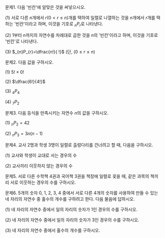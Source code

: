 

문제1. 다음 '빈칸'에 알맞은 것을 써넣으시오. 

(1) 서로 다른 $n$개에서 $r(0<r\leq n)$개를 택하여 일렬로 나열하는 것을 $n$개에서 $r$개를 택하는 '빈칸'이라고 하며, 이것을 기호로 $_{n}P_{r}$로 나타낸다.

(2) 1부터 $n$까지의 자연수를 차례대로 곱한 것을 $n$의 '빈칸'이라고 하며, 이것을 기호로 '빈칸'로 나타낸다.

(3) $_{n}P_{r}=\dfrac{n!}{ !}$ (단, $(0\leq r\leq n)$



문제2. 다음 값을 구하시오. 

(1) $5!\times 0!$

(2) $\dfrac{6!}{4!}$

(3) $_{4}P_{4}$

(4) $_{7}P_{2}$



문제3. 다음 등식을 만족시키는 자연수 $n$의 값을 구하시오. 

(1) $_{n}P_{2}=42$

(2) $_{n}P_{3}=3n(n-1)$



문제4. 교사 2명과 학생 3명이 일렬로 출렁다리를 건너려고 할 때, 다음을 구하시오. 

(1) 교사와 학생이 교대로 서는 경우의 수

(2) 교사끼리 이웃하지 않는 경우의 수



문제5. 서로 다른 수학책 4권과 국어책 3권을 책장에 일렬로 꽂을 때, 같은 과목의 책끼리 서로 이웃하는 경우의 수를 구하시오. 



문제6. 5개의 숫자 0, 1, 2, 3, 4 중에서 서로 다른 4개의 숫자를 사용하여 만들 수 있는 네 자리의 자연수 중 홀수의 개수를 구하려고 한다. 다음 물음에 답하시오. 

(1) 네 자리의 자연수 중에서 일의 자리의 숫자가 1인 경우의 수를 구하시오. 

(2) 네 자리의 자연수 중에서 일의 자리의 숫자가 3인 경우의 수를 구하시오.

(3) 네 자리의 자연수 중에서 홀수의 개수를 구하시오. 